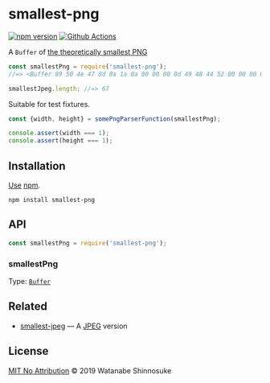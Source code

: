 # smallest-png

[![npm version](https://img.shields.io/npm/v/smallest-png.svg)](https://www.npmjs.com/package/smallest-png)
[![Github Actions](https://action-badges.now.sh/shinnn/smallest-png)](https://wdp9fww0r9.execute-api.us-west-2.amazonaws.com/production/results/shinnn/smallest-png)

A `Buffer` of [the theoretically smallest PNG](https://github.com/mathiasbynens/small/blob/master/png-transparent.png)

```javascript
const smallestPng = require('smallest-png');
//=> <Buffer 89 50 4e 47 0d 0a 1a 0a 00 00 00 0d 49 48 44 52 00 00 00 01 00 00 00 01 08 06 00 00 00 1f ...>

smallestJpeg.length; //=> 67
```

Suitable for test fixtures.

```javascript
const {width, height} = somePngParserFunction(smallestPng);

console.assert(width === 1);
console.assert(height === 1);
```

## Installation

[Use](https://docs.npmjs.com/cli/install) [npm](https://docs.npmjs.com/about-npm/).

```
npm install smallest-png
```

## API

```javascript
const smallestPng = require('smallest-png');
```

### smallestPng

Type: [`Buffer`](https://nodejs.org/api/buffer.html#buffer_class_buffer)

## Related

* [smallest-jpeg](https://github.com/shinnn/smallest-jpeg) — A [JPEG](https://jpeg.org/jpeg/) version

## License

[MIT No Attribution](./LICENSE) © 2019 Watanabe Shinnosuke
